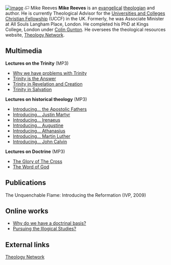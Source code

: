 [![image](images/thumb/9/95/Mikereeves.jpeg/150px-Mikereeves.jpeg)](http://www.theopedia.com/File:Mikereeves.jpeg)
[![image](data:image/png;base64,iVBORw0KGgoAAAANSUhEUgAAAA8AAAALCAAAAACFLIiAAAAAAnRSTlMA/1uRIrUAAABPSURBVAjXY/j///+5vXDwjAHIr26ZAgXZe8H8a/+hoIcw/9nevdVL9+79DuPvzQYZFPUezu8BMZLXgkExnD8HAu6hqv//n+HZVjD4DuUDAKlChD3fj6aPAAAAAElFTkSuQmCC)](http://www.theopedia.com/File:Mikereeves.jpeg "Enlarge")
Mike Reeves
**Mike Reeves** is an
[evangelical](Evangelicalism "Evangelicalism")
[theologian](Theologian "Theologian") and author. He is currently
Theological Advisor for the
[Universities and Colleges Christian Fellowship](http://www.uccf.org.uk)
(UCCF) in the UK. Formerly, he was Associate Minister at All Souls
Langham Place, London. He completed his PhD at Kings College,
London under [Colin Gunton](Colin_Gunton "Colin Gunton"). He
oversees the theological resources website,
[Theology Network](http://www.theologynetwork.org.uk).

## Multimedia

**Lectures on the Trinity** (MP3)

-   [Why we have problems with Trinity](http://theologynetwork.org/christian-beliefs/doctrine-of-god/getting-stuck-in/trinity-1--why-we-have-problems-with-trinity.htm)
-   [Trinity is the Answer](http://theologynetwork.org/christian-beliefs/doctrine-of-god/getting-stuck-in/trinity-2--trinity-is-the-answer.htm)
-   [Trinity in Revelation and Creation](http://theologynetwork.org/christian-beliefs/doctrine-of-god/getting-stuck-in/trinity-3--trinity-in-revelation-and-creation.htm)
-   [Trinity in Salvation](http://theologynetwork.org/christian-beliefs/doctrine-of-god/getting-stuck-in/trinity-4--trinity-in-salvation.htm)

**Lectures on historical theology** (MP3)

-   [Introducing... the Apostolic Fathers](http://theologynetwork.org/historical-theology/getting-stuck-in/introducing----the-apostolic-fathers.htm)
-   [Introducing... Justin Martyr](http://theologynetwork.org/historical-theology/getting-stuck-in/introducing----justin-martyr.htm)
-   [Introducing... Irenaeus](http://theologynetwork.org/historical-theology/getting-stuck-in/introducing----irenaeus.htm)
-   [Introducing... Augustine](http://theologynetwork.org/historical-theology/getting-stuck-in/introducing----augustine.htm)
-   [Introducing... Athanasius](http://www.theologynetwork.org/historical-theology/getting-stuck-in/introducing----athanasius.htm)
-   [Introducing... Martin Luther](http://theologynetwork.org/historical-theology/getting-stuck-in/introducing----martin-luther.htm)
-   [Introducing... John Calvin](http://theologynetwork.org/historical-theology/getting-stuck-in/introducing----john-calvin.htm)

**Lectures on Doctrine** (MP3)

-   [The Glory of The Cross](http://www.uccf.org.uk/students/regional/south-west/transformission-talks.htm)
-   [The Word of God](http://www.uccf.org.uk/students/regional/south-west/transformission-2008.htm)

## Publications

The Unquenchable Flame: Introducing the Reformation (IVP, 2009)

## Online works

-   [Why do we have a doctrinal basis?](http://theologynetwork.org/christian-beliefs/why-do-we-have-a-doctrinal-basis-htm)
-   [Pursuing the Illogical Studies?](http://theologynetwork.org/studying-theologyrs/starting-out/pursuing-the-illogical-studies.htm)

## External links

[Theology Network](http://www.theologynetwork.org.uk)



